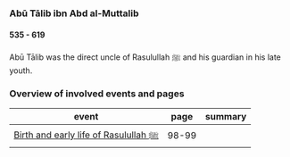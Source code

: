 ### Abū Tālib ibn Abd al-Muttalib
#### 535 - 619

Abū Tālib was the direct uncle of Rasulullah ﷺ and his guardian in his late youth.

### Overview of involved events and pages

event | page | summary
-|-|-
[Birth and early life of Rasulullah ﷺ](../events/0570_Birth_to_prophethood) | 98-99 | 
